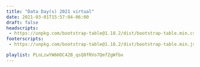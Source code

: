 ```yaml
---
title: "Data Day(s) 2021 virtual"
date: 2021-03-01T15:57:04-06:00
draft: false
headscripts:
 - https://unpkg.com/bootstrap-table@1.18.2/dist/bootstrap-table.min.css
footerscripts:
 - https://unpkg.com/bootstrap-table@1.18.2/dist/bootstrap-table.min.js

playlist: PLnLzwYW6HOC42B_qsQ0fRVo7QmfZgWfbx
---
```

